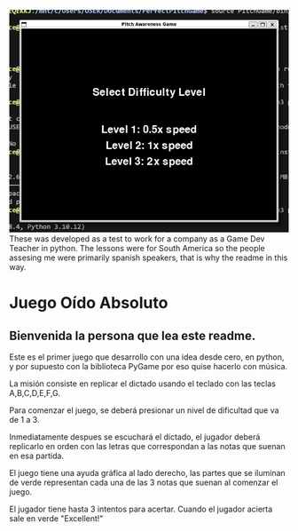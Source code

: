 ![Main Menu Screeshoot](https://raw.githubusercontent.com/santiagopaniaguam/PerfectPitchGame/refs/heads/main/MainMenuScreenshoot%20Pitch%20Awareness%20Game.PNG)
These was developed as a test to work for a company as a  Game Dev Teacher in python. The lessons were for South America so the people assesing me were primarily spanish speakers, that is why the readme in this way.

# Juego Oído Absoluto

## Bienvenida la persona que lea este readme.

Este es el primer juego que desarrollo con una idea desde cero, en python, y por supuesto con la biblioteca PyGame por eso quise hacerlo con música.

La misión consiste en replicar el dictado usando el teclado con las teclas A,B,C,D,E,F,G.

Para comenzar el juego, se deberá presionar un nivel de dificultad que va de 1 a 3.

Inmediatamente despues se escuchará el dictado, el jugador deberá replicarlo en orden con las letras que correspondan a las notas que suenan en esa partida.

El juego tiene una ayuda gráfica al lado derecho, las partes que se iluminan de verde representan cada una de las 3 notas que suenan al comenzar el juego.

El jugador tiene hasta 3 intentos para acertar. Cuando el jugador acierta sale en verde "Excellent!"



